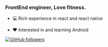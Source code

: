 ### FrontEnd engineer, Love fitness. 

- 💻 Rich experience in react and react native

- ❤️ Interested in and learning Android

[![GitHub followers](https://github-readme-stats.vercel.app/api?username=GuoguoDad&show_icons=true&hide=issues&bg_color=60,EEB53F,B0245C&title_color=fff&text_color=fff&icon_color=fff&hide_border=true)](https://github.com/anuraghazra/github-readme-stats)
